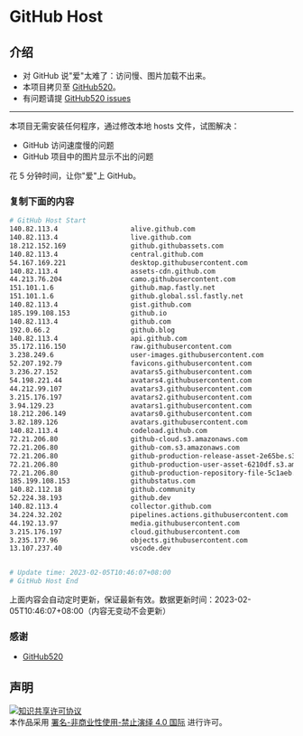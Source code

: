 # GitHub Host
## 介绍
- 对 GitHub 说"爱"太难了：访问慢、图片加载不出来。
- 本项目拷贝至 [GitHub520](https://github.com/521xueweihan/GitHub520)。
- 有问题请提 [GitHub520 issues](https://github.com/521xueweihan/GitHub520/issues/new)

---

本项目无需安装任何程序，通过修改本地 hosts 文件，试图解决：
- GitHub 访问速度慢的问题
- GitHub 项目中的图片显示不出的问题

花 5 分钟时间，让你"爱"上 GitHub。

### 复制下面的内容
```bash
# GitHub Host Start
140.82.113.4                  alive.github.com
140.82.113.4                  live.github.com
18.212.152.169                github.githubassets.com
140.82.113.4                  central.github.com
54.167.169.221                desktop.githubusercontent.com
140.82.113.4                  assets-cdn.github.com
44.213.76.204                 camo.githubusercontent.com
151.101.1.6                   github.map.fastly.net
151.101.1.6                   github.global.ssl.fastly.net
140.82.113.4                  gist.github.com
185.199.108.153               github.io
140.82.113.4                  github.com
192.0.66.2                    github.blog
140.82.113.4                  api.github.com
35.172.116.150                raw.githubusercontent.com
3.238.249.6                   user-images.githubusercontent.com
52.207.192.79                 favicons.githubusercontent.com
3.236.27.152                  avatars5.githubusercontent.com
54.198.221.44                 avatars4.githubusercontent.com
44.212.99.107                 avatars3.githubusercontent.com
3.215.176.197                 avatars2.githubusercontent.com
3.94.129.23                   avatars1.githubusercontent.com
18.212.206.149                avatars0.githubusercontent.com
3.82.189.126                  avatars.githubusercontent.com
140.82.113.4                  codeload.github.com
72.21.206.80                  github-cloud.s3.amazonaws.com
72.21.206.80                  github-com.s3.amazonaws.com
72.21.206.80                  github-production-release-asset-2e65be.s3.amazonaws.com
72.21.206.80                  github-production-user-asset-6210df.s3.amazonaws.com
72.21.206.80                  github-production-repository-file-5c1aeb.s3.amazonaws.com
185.199.108.153               githubstatus.com
140.82.112.18                 github.community
52.224.38.193                 github.dev
140.82.113.4                  collector.github.com
34.224.32.202                 pipelines.actions.githubusercontent.com
44.192.13.97                  media.githubusercontent.com
3.215.176.197                 cloud.githubusercontent.com
3.235.177.96                  objects.githubusercontent.com
13.107.237.40                 vscode.dev


# Update time: 2023-02-05T10:46:07+08:00
# GitHub Host End

```
上面内容会自动定时更新，保证最新有效。数据更新时间：2023-02-05T10:46:07+08:00（内容无变动不会更新）

### 感谢

- [GitHub520](https://github.com/521xueweihan/GitHub520)

## 声明
<a rel="license" href="https://creativecommons.org/licenses/by-nc-nd/4.0/deed.zh"><img alt="知识共享许可协议" style="border-width: 0" src="https://licensebuttons.net/l/by-nc-nd/4.0/88x31.png"></a><br>本作品采用 <a rel="license" href="https://creativecommons.org/licenses/by-nc-nd/4.0/deed.zh">署名-非商业性使用-禁止演绎 4.0 国际</a> 进行许可。